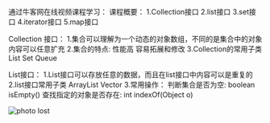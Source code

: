 通过牛客网在线视频课程学习：
课程概要：
1.Collection接口
2.list接口
3.set接口
4.iterator接口
5.map接口

Collection 接口：
	1.集合可以理解为一个动态的对象数组，不同的是集合中的对象内容可以任意扩充
	2.集合的特点:
		性能高
		容易拓展和修改
	3.Collection的常用子类
		List
		Set
		Queue

List接口：
	1.List接口可以存放任意的数据，而且在list接口中内容可以是重复的
	2.list接口常用子类
		ArrayList
		Vector
	3.常用操作：
		判断集合是否为空: boolean isEmpty()
		查找指定的对象是否存在: int indexOf(Object o)

![photo lost]()